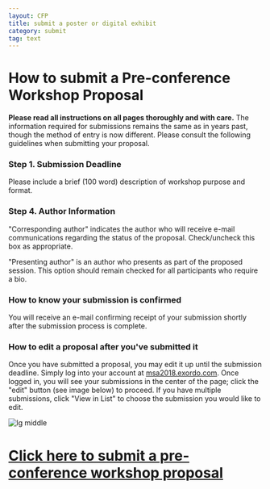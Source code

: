 ```yaml
---
layout: CFP
title: submit a poster or digital exhibit
category: submit
tag: text
---
```


# How to submit a Pre-conference Workshop Proposal

**Please read all instructions on all pages thoroughly and with care.** The information required for submissions remains the same as in years past, though the method of entry is now different. Please consult the following guidelines when submitting your proposal.

### Step 1. Submission Deadline

Please include a brief (100 word) description of workshop purpose and format.

### Step 4. Author Information
"Corresponding author" indicates the author who will receive e-mail communications regarding the status of the proposal. Check/uncheck this box as appropriate.

"Presenting author" is an author who presents as part of the proposed session. This option should remain checked for all participants who require a bio.

### How to know your submission is confirmed
You will receive an e-mail confirming receipt of your submission shortly after the submission process is complete.

### How to edit a proposal after you've submitted it

Once you have submitted a proposal, you may edit it up until the submission deadline. Simply log into your account at [msa2018.exordo.com](https://msa2018.exordo.com). Once logged in, you will see your submissions in the center of the page; click the "edit" button (see image below) to proceed. If you have multiple submissions, click "View in List" to choose the submission you would like to edit.

![lg middle](../assets/eo_edit.jpg)


# [Click here to submit a pre-conference workshop proposal](https://msa2018.exordo.com)